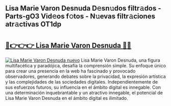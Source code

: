## Lisa Marie Varon Desnuda D𝚎sn𝚞dos filtr𝚊dos - Parts-gO3 Vid𝚎os f𝚘tos - N𝚞evas filtr𝚊ciones atr𝚊ctivas OT1dp

# <h2><a href="http://mbavh7.tromn.icu/?c=Lisa+Marie+Varon+Desnuda">🔗👉👉👉 Lisa Marie Varon Desnuda 🔗🔗</a></h2>

[![Lisa Marie Varon Desnuda nuevo](https://i.imgur.com/pEAQMta.gif)](http://mbavh7.tromn.icu/?c=Lisa+Marie+Varon+Desnuda)
Lisa Marie Varon Desnuda, una figura multifacética y paradójica, desafía la comprensión simple. Su enfoque único para crear una presencia en la web ha fascinado y provocado observadores, generando debates sobre la privacidad, la expresión artística y las complejidades de las sociedades digitales. Independientemente de sus esfuerzos futuros, su influencia en el ámbito digital es innegable. Con una determinación inquebrantable y un atractivo innegable, el potencial de Lisa Marie Varon Desnuda en el ámbito digital es ilimitado.
